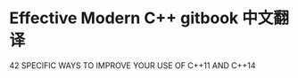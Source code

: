 
Effective Modern C++ gitbook 中文翻译
=====================================

42 SPECIFIC WAYS TO IMPROVE YOUR USE OF C++11 AND C++14